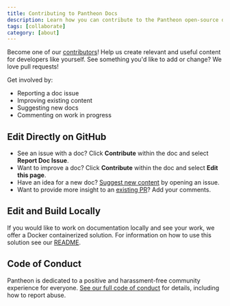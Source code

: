 ```yaml
---
title: Contributing to Pantheon Docs
description: Learn how you can contribute to the Pantheon open-source documentation project on GitHub.
tags: [collaborate]
category: [about]
---
```

Become one of our [contributors](/contributors)! Help us create relevant and useful content for developers like yourself. See something you'd like to add or change? We love pull requests!

Get involved by:

- Reporting a doc issue
- Improving existing content
- Suggesting new docs
- Commenting on work in progress

## Edit Directly on GitHub

- See an issue with a doc? Click **Contribute** within the doc and select **Report Doc Issue**.
- Want to improve a doc? Click **Contribute** within the doc and select **Edit this page**.
- Have an idea for a new doc? [Suggest new content](https://github.com/pantheon-systems/documentation/issues/new?title=New%20Doc%20Proposal%20&body=Priority%20(Low‚%20Medium‚%20High)%3A%0A%0A%23%23%20Title%0A%0A%0A%23%23%20Description%0A%0A%0A%23%23%20Outline%0A%0A%0A%23%23%20Expected%20Audience%0A%0A%0A%23%23%20Path%0A(e.g.%20%60source%2Fdocs%2Farticles%2Fsites%2Fcode%60%20or%20%60source%2Fdocs%2Farticles%2Fwordpress%60)&labels=new%20doc) by opening an issue.
- Want to provide more insight to an [existing PR](https://github.com/pantheon-systems/documentation/pulls)? Add your comments.

## Edit and Build Locally

If you would like to work on documentation locally and see your work, we offer a Docker containerized solution. For information on how to use this solution see our [README](https://github.com/pantheon-systems/documentation#local-setup-optional).

## Code of Conduct

Pantheon is dedicated to a positive and harassment-free community experience for everyone. [See our full code of conduct](/code-of-conduct) for details, including how to report abuse.

